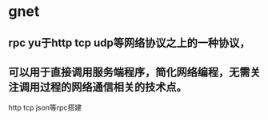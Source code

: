 # gnet
## rpc yu于http tcp udp等网络协议之上的一种协议，
## 可以用于直接调用服务端程序，简化网络编程，无需关注调用过程的网络通信相关的技术点。
http tcp json等rpc搭建
